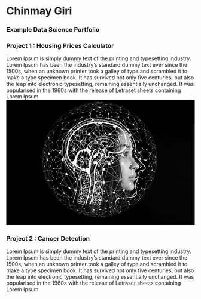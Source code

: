 # Chinmay Giri
### Example Data Science Portfolio
### Project 1 : Housing Prices Calculator
Lorem Ipsum is simply dummy text of the printing and typesetting industry.
Lorem Ipsum has been the industry’s standard dummy text ever since the 1500s, when an unknown printer
took a galley of type and scrambled it to make a type specimen book. It has survived not only
five centuries, but also the leap into electronic typesetting, remaining essentially unchanged.
It was popularised in the 1960s with the release of Letraset sheets containing Lorem Ipsum
![](/images/artificial-intelligence-g34c914170_640.jpg)
### Project 2 : Cancer Detection
Lorem Ipsum is simply dummy text of the printing and typesetting industry.
Lorem Ipsum has been the industry’s standard dummy text ever since the 1500s, when an unknown printer
took a galley of type and scrambled it to make a type specimen book. It has survived not only
five centuries, but also the leap into electronic typesetting, remaining essentially unchanged.
It was popularised in the 1960s with the release of Letraset sheets containing Lorem Ipsum
